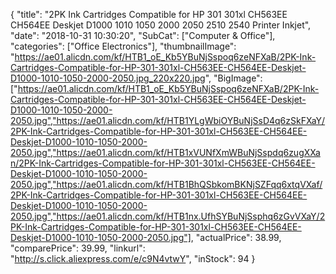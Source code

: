 {
	"title": "2PK Ink Cartridges Compatible for HP 301 301xl CH563EE CH564EE Deskjet D1000 1010 1050 2000 2050 2510 2540 Printer Inkjet",
	"date": "2018-10-31 10:30:20",
	"SubCat": ["Computer & Office"],
	"categories": ["Office Electronics"],
	"thumbnailImage": "https://ae01.alicdn.com/kf/HTB1_oE_Kb5YBuNjSspoq6zeNFXaB/2PK-Ink-Cartridges-Compatible-for-HP-301-301xl-CH563EE-CH564EE-Deskjet-D1000-1010-1050-2000-2050.jpg_220x220.jpg",
	"BigImage": ["https://ae01.alicdn.com/kf/HTB1_oE_Kb5YBuNjSspoq6zeNFXaB/2PK-Ink-Cartridges-Compatible-for-HP-301-301xl-CH563EE-CH564EE-Deskjet-D1000-1010-1050-2000-2050.jpg","https://ae01.alicdn.com/kf/HTB1YLgWbiOYBuNjSsD4q6zSkFXaY/2PK-Ink-Cartridges-Compatible-for-HP-301-301xl-CH563EE-CH564EE-Deskjet-D1000-1010-1050-2000-2050.jpg","https://ae01.alicdn.com/kf/HTB1xVUNfXmWBuNjSspdq6zugXXan/2PK-Ink-Cartridges-Compatible-for-HP-301-301xl-CH563EE-CH564EE-Deskjet-D1000-1010-1050-2000-2050.jpg","https://ae01.alicdn.com/kf/HTB1BhQSbkomBKNjSZFqq6xtqVXaf/2PK-Ink-Cartridges-Compatible-for-HP-301-301xl-CH563EE-CH564EE-Deskjet-D1000-1010-1050-2000-2050.jpg","https://ae01.alicdn.com/kf/HTB1nx.UfhSYBuNjSsphq6zGvVXaY/2PK-Ink-Cartridges-Compatible-for-HP-301-301xl-CH563EE-CH564EE-Deskjet-D1000-1010-1050-2000-2050.jpg"],
	"actualPrice": 38.99,
	"comparePrice": 39.99,
	"linkurl": "http://s.click.aliexpress.com/e/c9N4vtwY",
	"inStock": 94
}
